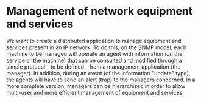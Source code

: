 # Management of network equipment and services
We want to create a distributed application to manage equipment and services present in an IP network.
To do this, on the SNMP model, each machine to be managed will operate an agent with information
(on the service or the machine) that can be consulted and modified through a simple protocol - to be defined -
from a management application (the manager). In addition, during an event (of the information "update" type),
the agents will have to send an alert (trap) to the managers concerned.
In a more complete version, managers can be hierarchized in order to allow multi-user and more efficient management of equipment and services.
